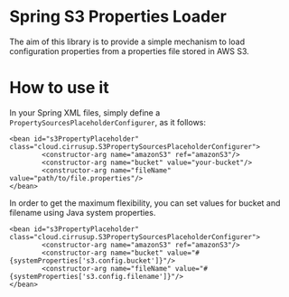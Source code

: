 # Spring S3 Properties Loader
The aim of this library is to provide a simple mechanism to load configuration properties from a properties file stored in AWS S3.

# How to use it
In your Spring XML files, simply define a ```PropertySourcesPlaceholderConfigurer```, as it follows:

```
<bean id="s3PropertyPlaceholder" class="cloud.cirrusup.S3PropertySourcesPlaceholderConfigurer">
        <constructor-arg name="amazonS3" ref="amazonS3"/>
        <constructor-arg name="bucket" value="your-bucket"/>
        <constructor-arg name="fileName" value="path/to/file.properties"/>
</bean>
```

In order to get the maximum flexibility, you can set values for bucket and filename using Java system properties.

```
<bean id="s3PropertyPlaceholder" class="cloud.cirrusup.S3PropertySourcesPlaceholderConfigurer">
        <constructor-arg name="amazonS3" ref="amazonS3"/>
        <constructor-arg name="bucket" value="#{systemProperties['s3.config.bucket']}"/>
        <constructor-arg name="fileName" value="#{systemProperties['s3.config.filename']}"/>
</bean>
```